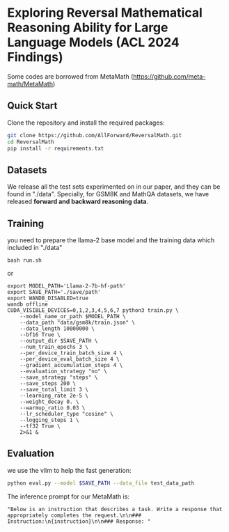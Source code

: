 # Exploring Reversal Mathematical Reasoning Ability for Large Language Models (ACL 2024 Findings)

Some codes are borrowed from MetaMath (https://github.com/meta-math/MetaMath)


<h2 id="env">Quick Start</h2>

Clone the repository and install the required packages:

```bash
git clone https://github.com/AllForward/ReversalMath.git
cd ReversalMath
pip install -r requirements.txt
```



<h2 id="env">Datasets</h2>

We release all the test sets experimented on in our paper, and they can be found in "./data". Specially, for GSM8K and MathQA datasets, we have released **forward and backward reasoning data**.




<h2 id="train">Training</h2>

you need to prepare the  llama-2 base model and the training data which included in "./data"

```
bash run.sh
```
or

```
export MODEL_PATH='Llama-2-7b-hf-path'
export SAVE_PATH='./save/path'
export WANDB_DISABLED=true
wandb offline
CUDA_VISIBLE_DEVICES=0,1,2,3,4,5,6,7 python3 train.py \
    --model_name_or_path $MODEL_PATH \
    --data_path "data/gsm8k/train.json" \
    --data_length 10000000 \
    --bf16 True \
    --output_dir $SAVE_PATH \
    --num_train_epochs 3 \
    --per_device_train_batch_size 4 \
    --per_device_eval_batch_size 4 \
    --gradient_accumulation_steps 4 \
    --evaluation_strategy "no" \
    --save_strategy "steps" \
    --save_steps 200 \
    --save_total_limit 3 \
    --learning_rate 2e-5 \
    --weight_decay 0. \
    --warmup_ratio 0.03 \
    --lr_scheduler_type "cosine" \
    --logging_steps 1 \
    --tf32 True \
    2>&1 & 
```



<h2 id="evaluation">Evaluation</h2>

we use the vllm to help the fast generation:

```bash
python eval.py --model $SAVE_PATH --data_file test_data_path
```
The inference prompt for our MetaMath is:
```
"Below is an instruction that describes a task. Write a response that appropriately completes the request.\n\n### Instruction:\n{instruction}\n\n### Response: "
```
